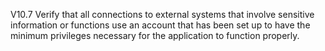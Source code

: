 V10.7 Verify that all connections to external systems that involve sensitive information or functions use an account that has been set up to have the minimum privileges necessary for the application to function properly.